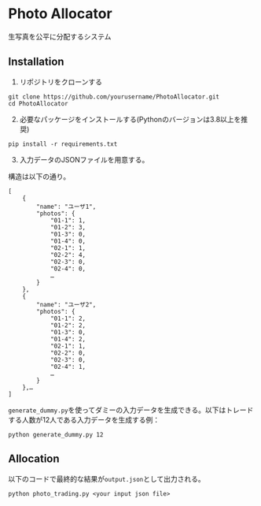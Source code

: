 # Photo Allocator

生写真を公平に分配するシステム

## Installation

1. リポジトリをクローンする
```
git clone https://github.com/yourusername/PhotoAllocator.git
cd PhotoAllocator
```

2. 必要なパッケージをインストールする(Pythonのバージョンは3.8以上を推奨)
```
pip install -r requirements.txt
```

3. 入力データのJSONファイルを用意する。

構造は以下の通り。
```
[
    {
        "name": "ユーザ1",
        "photos": {
            "01-1": 1,
            "01-2": 3,
            "01-3": 0,
            "01-4": 0,
            "02-1": 1,
            "02-2": 4,
            "02-3": 0,
            "02-4": 0,
            …
        }
    },
    {
        "name": "ユーザ2",
        "photos": {
            "01-1": 2,
            "01-2": 2,
            "01-3": 0,
            "01-4": 2,
            "02-1": 1,
            "02-2": 0,
            "02-3": 0,
            "02-4": 1,
            …
        }
    },…
]
```

`generate_dummy.py`を使ってダミーの入力データを生成できる。以下はトレードする人数が12人である入力データを生成する例：

```
python generate_dummy.py 12
```

## Allocation

以下のコードで最終的な結果が`output.json`として出力される。
```
python photo_trading.py <your input json file>
```








